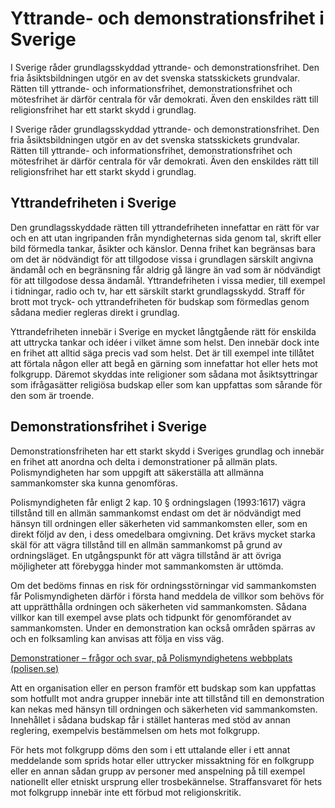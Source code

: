 # Yttrande- och demonstrationsfrihet i Sverige

I Sverige råder grundlagsskyddad yttrande- och demonstrationsfrihet. Den fria åsiktsbildningen utgör en av det svenska statsskickets grundvalar. Rätten till yttrande- och informationsfrihet, demonstrationsfrihet och mötesfrihet är därför centrala för vår demokrati. Även den enskildes rätt till religionsfrihet har ett starkt skydd i grundlag.

I Sverige råder grundlagsskyddad yttrande- och demonstrationsfrihet. Den fria åsiktsbildningen utgör en av det svenska statsskickets grundvalar. Rätten till yttrande- och informationsfrihet, demonstrationsfrihet och mötesfrihet är därför centrala för vår demokrati. Även den enskildes rätt till religionsfrihet har ett starkt skydd i grundlag.

## Yttrandefriheten i Sverige

Den grundlagsskyddade rätten till yttrandefriheten innefattar en rätt för var och en att utan ingripanden från myndigheternas sida genom tal, skrift eller bild förmedla tankar, åsikter och känslor. Denna frihet kan begränsas bara om det är nödvändigt för att tillgodose vissa i grundlagen särskilt angivna ändamål och en begränsning får aldrig gå längre än vad som är nödvändigt för att tillgodose dessa ändamål. Yttrandefriheten i vissa medier, till exempel i tidningar, radio och tv, har ett särskilt starkt grundlagsskydd. Straff för brott mot tryck- och yttrandefriheten för budskap som förmedlas genom sådana medier regleras direkt i grundlag.

Yttrandefriheten innebär i Sverige en mycket långtgående rätt för enskilda att uttrycka tankar och idéer i vilket ämne som helst. Den innebär dock inte en frihet att alltid säga precis vad som helst. Det är till exempel inte tillåtet att förtala någon eller att begå en gärning som innefattar hot eller hets mot folkgrupp. Däremot skyddas inte religioner som sådana mot åsiktsyttringar som ifrågasätter religiösa budskap eller som kan uppfattas som sårande för den som är troende.

## Demonstrationsfrihet i Sverige

Demonstrationsfriheten har ett starkt skydd i Sveriges grundlag och innebär en frihet att anordna och delta i demonstrationer på allmän plats. Polismyndigheten har som uppgift att säkerställa att allmänna sammankomster ska kunna genomföras.

Polismyndigheten får enligt 2 kap. 10 § ordningslagen (1993:1617) vägra tillstånd till en allmän sammankomst endast om det är nödvändigt med hänsyn till ordningen eller säkerheten vid sammankomsten eller, som en direkt följd av den, i dess omedelbara omgivning. Det krävs mycket starka skäl för att vägra tillstånd till en allmän sammankomst på grund av ordningsläget. En utgångspunkt för att vägra tillstånd är att övriga möjligheter att förebygga hinder mot sammankomsten är uttömda.

Om det bedöms finnas en risk för ordningsstörningar vid sammankomsten får Polismyndig­heten därför i första hand meddela de villkor som behövs för att upprätthålla ordningen och säkerheten vid sammankomsten. Sådana villkor kan till exempel avse plats och tidpunkt för genom­förandet av sammankomsten. Under en demonstration kan också områden spärras av och en folksamling kan anvisas att följa en viss väg.

[Demonstrationer – frågor och svar, på Polismyndighetens webbplats (polisen.se)](https://polisen.se/om-polisen/polisens-arbete/demonstrationer/ "Demonstrationer, Polismyndighetens webbplats ")

Att en organisation eller en person framför ett budskap som kan uppfattas som hotfullt mot andra grupper innebär inte att tillstånd till en demonstration kan nekas med hänsyn till ordningen och säkerheten vid sammankomsten. Innehållet i sådana budskap får i stället hanteras med stöd av annan reglering, exempelvis bestämmelsen om hets mot folkgrupp.

För hets mot folkgrupp döms den som i ett uttalande eller i ett annat meddelande som sprids hotar eller uttrycker missaktning för en folkgrupp eller en annan sådan grupp av personer med anspelning på till exempel nationellt eller etniskt ursprung eller trosbekännelse. Straffansvaret för hets mot folkgrupp innebär inte ett förbud mot religionskritik.
